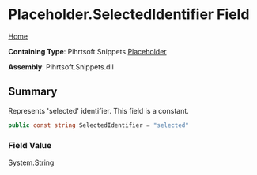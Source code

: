 # Placeholder\.SelectedIdentifier Field

[Home](../../../../README.md)

**Containing Type**: Pihrtsoft\.Snippets\.[Placeholder](../README.md)

**Assembly**: Pihrtsoft\.Snippets\.dll

## Summary

Represents 'selected' identifier\. This field is a constant\.

```csharp
public const string SelectedIdentifier = "selected"
```

### Field Value

System\.[String](https://docs.microsoft.com/en-us/dotnet/api/system.string)

